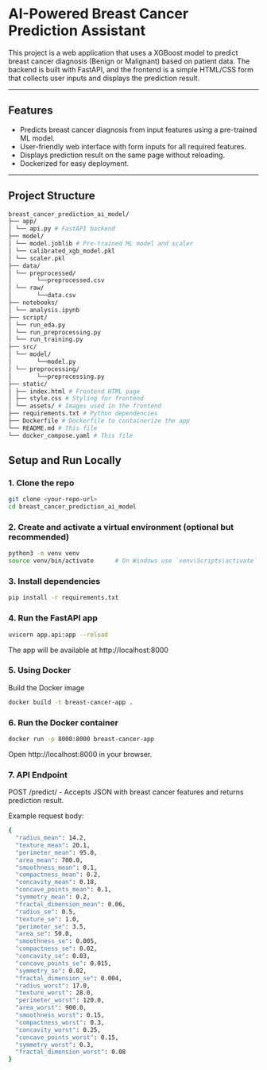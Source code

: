 # AI-Powered Breast Cancer Prediction Assistant

This project is a web application that uses a XGBoost model to predict breast cancer diagnosis (Benign or Malignant) based on patient data. The backend is built with FastAPI, and the frontend is a simple HTML/CSS form that collects user inputs and displays the prediction result.

---

## Features

- Predicts breast cancer diagnosis from input features using a pre-trained ML model.
- User-friendly web interface with form inputs for all required features.
- Displays prediction result on the same page without reloading.
- Dockerized for easy deployment.

---

## Project Structure

```bash
breast_cancer_prediction_ai_model/
├── app/
│ └── api.py # FastAPI backend
├── model/
│ └── model.joblib # Pre-trained ML model and scaler
│ └── calibrated_xgb_model.pkl
│ └── scaler.pkl
├── data/
│ └── preprocessed/
│       └──preprocessed.csv
│ └── raw/
│       └──data.csv
├── notebooks/
│ └── analysis.ipynb
├── script/
│ └── run_eda.py
│ └── run_preprocessing.py
│ └── run_training.py
├── src/
│ └── model/
│       └──model.py
│ └── preprocessing/
│       └──preprocessing.py
├── static/
│ ├── index.html # Frontend HTML page
│ ├── style.css # Styling for frontend
│ └── assets/ # Images used in the frontend
├── requirements.txt # Python dependencies
├── Dockerfile # Dockerfile to containerize the app
└── README.md # This file
└── docker_compose.yaml # This file
```

## Setup and Run Locally

### 1. Clone the repo

```bash
git clone <your-repo-url>
cd breast_cancer_prediction_ai_model
```

### 2. Create and activate a virtual environment (optional but recommended)

```bash
python3 -m venv venv
source venv/bin/activate      # On Windows use `venv\Scripts\activate`
```

### 3. Install dependencies

```bash
pip install -r requirements.txt
```

### 4. Run the FastAPI app

```bash
uvicorn app.api:app --reload
```

The app will be available at http://localhost:8000

### 5. Using Docker

Build the Docker image

```bash
docker build -t breast-cancer-app .
```

### 6. Run the Docker container

```bash
docker run -p 8000:8000 breast-cancer-app
```

Open http://localhost:8000 in your browser.

### 7. API Endpoint

POST /predict/ - Accepts JSON with breast cancer features and returns prediction result.

Example request body:

```bash
{
  "radius_mean": 14.2,
  "texture_mean": 20.1,
  "perimeter_mean": 95.0,
  "area_mean": 700.0,
  "smoothness_mean": 0.1,
  "compactness_mean": 0.2,
  "concavity_mean": 0.18,
  "concave_points_mean": 0.1,
  "symmetry_mean": 0.2,
  "fractal_dimension_mean": 0.06,
  "radius_se": 0.5,
  "texture_se": 1.0,
  "perimeter_se": 3.5,
  "area_se": 50.0,
  "smoothness_se": 0.005,
  "compactness_se": 0.02,
  "concavity_se": 0.03,
  "concave_points_se": 0.015,
  "symmetry_se": 0.02,
  "fractal_dimension_se": 0.004,
  "radius_worst": 17.0,
  "texture_worst": 28.0,
  "perimeter_worst": 120.0,
  "area_worst": 900.0,
  "smoothness_worst": 0.15,
  "compactness_worst": 0.3,
  "concavity_worst": 0.25,
  "concave_points_worst": 0.15,
  "symmetry_worst": 0.3,
  "fractal_dimension_worst": 0.08
}
```

